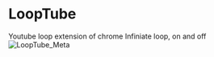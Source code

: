 # LoopTube
Youtube loop extension of chrome
Infiniate loop, on and off
![LoopTube_Meta](https://github.com/Adolfoi/LoopTube/assets/3182773/a995f933-652c-4d4b-bb6d-7be185485b45)
